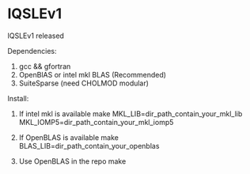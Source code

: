 # IQSLEv1
IQSLEv1 released

Dependencies:
1. gcc && gfortran
2. OpenBlAS or intel mkl BLAS (Recommended)
3. SuiteSparse (need CHOLMOD modular)

Install:
1. If intel mkl is available
  make MKL_LIB=dir_path_contain_your_mkl_lib MKL_IOMP5=dir_path_contain_your_mkl_iomp5

2. If OpenBLAS is available
  make BLAS_LIB=dir_path_contain_your_openblas

3. Use OpenBLAS in the repo
  make
